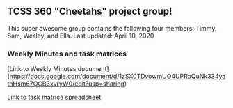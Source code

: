## TCSS 360 "Cheetahs" project group!

This super awesome group contains the following four members: Timmy, Sam, Wesley, and Ella. 
Last updated: April 10, 2020 

### Weekly Minutes and task matrices

[Link to Weekly Minutes document] (https://docs.google.com/document/d/1zSX0TDvowmUO4UPRoQuNk334yatnHsm67OCB3xvryW0/edit?usp=sharing)

[Link to task matrice spreadsheet](https://docs.google.com/spreadsheets/d/1mNHH7dM14qsG3Y4BOzqaAI3t0bw2Qtn8rAJAhg1m14A/edit?usp=sharing)






